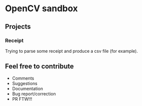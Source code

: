 # OpenCV sandbox

## Projects

### Receipt

Trying to parse some receipt and produce a csv file (for example).

## Feel free to contribute

 * Comments
 * Suggestions
 * Documentation
 * Bug report/correction
 * PR FTW!!!

